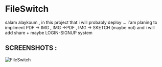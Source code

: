 # FileSwitch
 salam alaykoum , in this project that i will probably deploy ... i'am planing to impliment PDF -> IMG , IMG ->PDF , IMG -> SKETCH (maybe not) and i will add share + maybe LOGIN-SIGNUP system
## SCREENSHOTS :
![FileSwitch](/screeenshots/FileSwitch.png)
